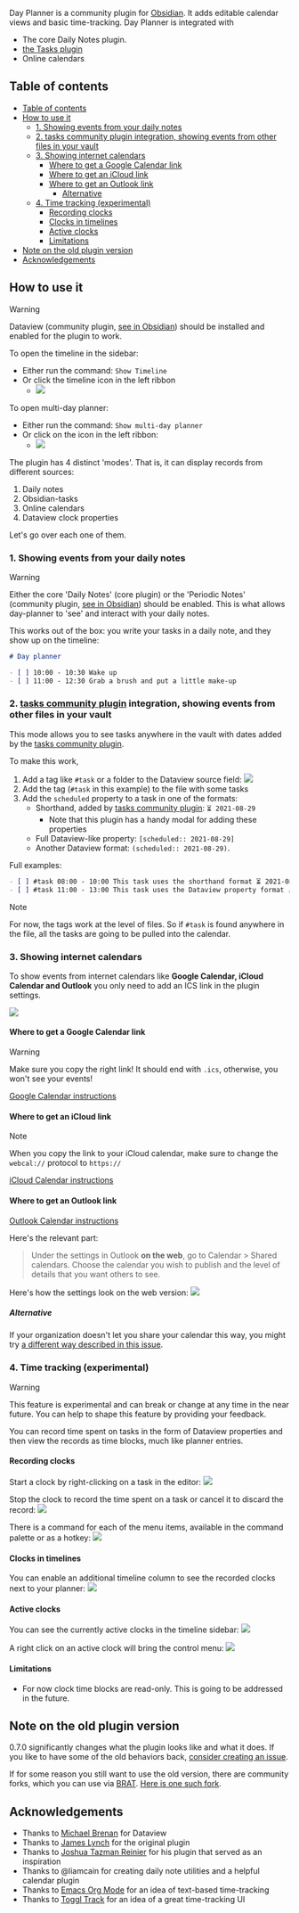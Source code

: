 Day Planner is a community plugin for [Obsidian](https://obsidian.md/). It adds editable calendar views and basic time-tracking. Day Planner is integrated with

- The core Daily Notes plugin.
- [the Tasks plugin](https://obsidian.md/plugins?id=obsidian-tasks-plugin)
- Online calendars

## Table of contents

- [Table of contents](#table-of-contents)
- [How to use it](#how-to-use-it)
  - [1. Showing events from your daily notes](#1-showing-events-from-your-daily-notes)
  - [2. tasks community plugin integration, showing events from other files in your vault](#2-tasks-community-plugin-integration-showing-events-from-other-files-in-your-vault)
  - [3. Showing internet calendars](#3-showing-internet-calendars)
    - [Where to get a Google Calendar link](#where-to-get-a-google-calendar-link)
    - [Where to get an iCloud link](#where-to-get-an-icloud-link)
    - [Where to get an Outlook link](#where-to-get-an-outlook-link)
      - [Alternative](#alternative)
  - [4. Time tracking (experimental)](#4-time-tracking-experimental)
    - [Recording clocks](#recording-clocks)
    - [Clocks in timelines](#clocks-in-timelines)
    - [Active clocks](#active-clocks)
    - [Limitations](#limitations)
- [Note on the old plugin version](#note-on-the-old-plugin-version)
- [Acknowledgements](#acknowledgements)

## How to use it

> [!Warning]
> Dataview (community plugin, [see in Obsidian](obsidian://show-plugin?id=dataview)) should be installed and enabled for the plugin to work.

To open the timeline in the sidebar:

- Either run the command: `Show Timeline`
- Or click the timeline icon in the left ribbon
  - ![](./assets/open-timeline-ribbon-icon.png)

To open multi-day planner:

- Either run the command: `Show multi-day planner`
- Or click on the icon in the left ribbon:
  - ![](./assets/open-multi-day-view-ribbon-icon.png)

The plugin has 4 distinct 'modes'. That is, it can display records from different sources:

1. Daily notes
2. Obsidian-tasks
3. Online calendars
4. Dataview clock properties

Let's go over each one of them.

### 1. Showing events from your daily notes

> [!Warning]
> Either the core 'Daily Notes' (core plugin) or the 'Periodic Notes' (community plugin, [see in Obsidian](obsidian://show-plugin?id=periodic-notes)) should be enabled. This is what allows day-planner to 'see' and interact with your daily notes.

This works out of the box: you write your tasks in a daily note, and they show up on the timeline:

```md
# Day planner

- [ ] 10:00 - 10:30 Wake up
- [ ] 11:00 - 12:30 Grab a brush and put a little make-up
```

### 2. [tasks community plugin](obsidian://show-plugin?id=obsidian-tasks-plugin) integration, showing events from other files in your vault

This mode allows you to see tasks anywhere in the vault with dates added by the [tasks community plugin](obsidian://show-plugin?id=obsidian-tasks-plugin).

To make this work,

1. Add a tag like `#task` or a folder to the Dataview source field:
   ![](./assets/dv-source.png)
1. Add the tag (`#task` in this example) to the file with some tasks
1. Add the `scheduled` property to a task in one of the formats:
   - Shorthand, added by [tasks community plugin](obsidian://show-plugin?id=obsidian-tasks-plugin): `⏳ 2021-08-29`
     - Note that this plugin has a handy modal for adding these properties
   - Full Dataview-like property: `[scheduled:: 2021-08-29]`
   - Another Dataview format: `(scheduled:: 2021-08-29)`.

Full examples:

```md
- [ ] #task 08:00 - 10:00 This task uses the shorthand format ⏳ 2021-08-29
- [ ] #task 11:00 - 13:00 This task uses the Dataview property format [scheduled:: 2021-08-29]
```

> [!Note]
> For now, the tags work at the level of files. So if `#task` is found anywhere in the file, all the tasks are going to be pulled into the calendar.

### 3. Showing internet calendars

To show events from internet calendars like **Google Calendar, iCloud Calendar and Outlook** you only need to add an ICS link in the plugin settings.

![](./assets/ical-settings-demo.png)

#### Where to get a Google Calendar link

> [!Warning]
> Make sure you copy the right link! It should end with `.ics`, otherwise, you won't see your events!

[Google Calendar instructions](https://support.google.com/calendar/answer/37648?hl=en#zippy=%2Csync-your-google-calendar-view-edit%2Cget-your-calendar-view-only)

#### Where to get an iCloud link

> [!Note]
> When you copy the link to your iCloud calendar, make sure to change the `webcal://` protocol to `https://`

[iCloud Calendar instructions](https://www.souladvisor.com/help-centre/how-to-get-icloud-calendar-address-on-mac-in-ical-format)

#### Where to get an Outlook link

[Outlook Calendar instructions](https://support.microsoft.com/en-us/office/introduction-to-publishing-internet-calendars-a25e68d6-695a-41c6-a701-103d44ba151d?ui=en-us&rs=en-us&ad=us)

Here's the relevant part:

> Under the settings in Outlook **on the web**, go to Calendar > Shared calendars. Choose the calendar you wish to publish and the level of details that you want others to see.

Here's how the settings look on the web version:
![](./assets/outlook-guide-1.png)

##### Alternative

If your organization doesn't let you share your calendar this way, you might try [a different way described in this issue](https://github.com/ivan-lednev/obsidian-day-planner/issues/395).

### 4. Time tracking (experimental)

> [!Warning]
> This feature is experimental and can break or change at any time in the near future. You can help to shape this feature by providing your feedback.

You can record time spent on tasks in the form of Dataview properties and then view the records as time blocks, much like planner entries.

#### Recording clocks

Start a clock by right-clicking on a task in the editor:
![](./assets/clock-in-demo.png)

Stop the clock to record the time spent on a task or cancel it to discard the record:
![](./assets/clock-out-demo.png)

There is a command for each of the menu items, available in the command palette or as a hotkey:
![](./assets/clock-commands-demo.png)

#### Clocks in timelines

You can enable an additional timeline column to see the recorded clocks next to your planner:
![](./assets/show-time-tracker-settings.png)

#### Active clocks

You can see the currently active clocks in the timeline sidebar:
![](./assets/active-clocks-demo.png)

A right click on an active clock will bring the control menu:
![](./assets/active-clocks-menu.png)

#### Limitations

- For now clock time blocks are read-only. This is going to be addressed in the future.

## Note on the old plugin version

0.7.0 significantly changes what the plugin looks like and what it does. If you like to have some of the old behaviors back, [consider creating an issue](https://github.com/ivan-lednev/obsidian-day-planner/issues).

If for some reason you still want to use the old version, there are community forks, which you can use via [BRAT](https://github.com/TfTHacker/obsidian42-brat). [Here is one such fork](https://github.com/ebullient/obsidian-day-planner-og).

## Acknowledgements

- Thanks to [Michael Brenan](https://github.com/blacksmithgu) for Dataview
- Thanks to [James Lynch](https://github.com/lynchjames) for the original plugin
- Thanks to [Joshua Tazman Reinier](https://github.com/joshuatazrein) for his plugin that served as an inspiration
- Thanks to @liamcain for creating daily note utilities and a helpful calendar plugin
- Thanks to [Emacs Org Mode](https://orgmode.org/) for an idea of text-based time-tracking
- Thanks to [Toggl Track](https://track.toggl.com/timer) for an idea of a great time-tracking UI

